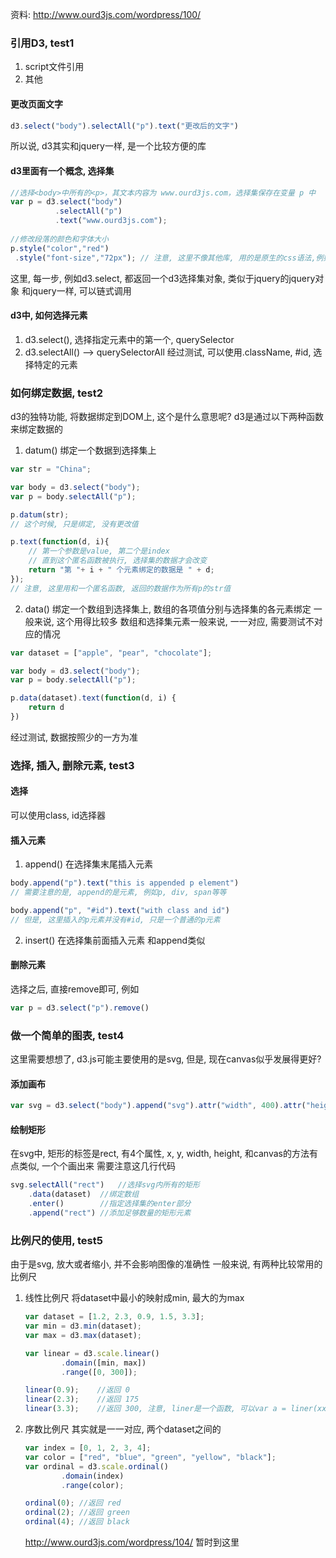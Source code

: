资料:
http://www.ourd3js.com/wordpress/100/


### 引用D3, test1
1. script文件引用
2. 其他

#### 更改页面文字
````js
d3.select("body").selectAll("p").text("更改后的文字")
````
所以说, d3其实和jquery一样, 是一个比较方便的库

#### d3里面有一个概念, 选择集
````js
//选择<body>中所有的<p>，其文本内容为 www.ourd3js.com，选择集保存在变量 p 中
var p = d3.select("body")
          .selectAll("p")
          .text("www.ourd3js.com");
 
//修改段落的颜色和字体大小
p.style("color","red")
 .style("font-size","72px"); // 注意, 这里不像其他库, 用的是原生的css语法,例如font-size, 不需要驼峰处理
````
这里, 每一步, 例如d3.select, 都返回一个d3选择集对象, 类似于jquery的jquery对象
和jquery一样, 可以链式调用

#### d3中, 如何选择元素
1. d3.select(), 选择指定元素中的第一个, querySelector
2. d3.selectAll() --> querySelectorAll
经过测试, 可以使用.className, #id, 选择特定的元素

### 如何绑定数据, test2
d3的独特功能, 将数据绑定到DOM上, 这个是什么意思呢?
d3是通过以下两种函数来绑定数据的
1. datum() 绑定一个数据到选择集上
````js
var str = "China";

var body = d3.select("body");
var p = body.selectAll("p");

p.datum(str);
// 这个时候, 只是绑定, 没有更改值

p.text(function(d, i){
    // 第一个参数是value, 第二个是index
    // 直到这个匿名函数被执行, 选择集的数据才会改变
    return "第 "+ i + " 个元素绑定的数据是 " + d;
});
// 注意, 这里用和一个匿名函数, 返回的数据作为所有p的str值
````

2. data() 绑定一个数组到选择集上, 数组的各项值分别与选择集的各元素绑定
一般来说, 这个用得比较多
数组和选择集元素一般来说, 一一对应, 需要测试不对应的情况
````js
var dataset = ["apple", "pear", "chocolate"];

var body = d3.select("body");
var p = body.selectAll("p");

p.data(dataset).text(function(d, i) {
    return d
})
````
经过测试, 数据按照少的一方为准


### 选择, 插入, 删除元素, test3
#### 选择
可以使用class, id选择器

#### 插入元素
1. append() 在选择集末尾插入元素
````js
body.append("p").text("this is appended p element")
// 需要注意的是, append的是元素, 例如p, div, span等等

body.append("p", "#id").text("with class and id")
// 但是, 这里插入的p元素并没有#id, 只是一个普通的p元素
````
2. insert() 在选择集前面插入元素
和append类似

#### 删除元素
选择之后, 直接remove即可, 例如
````js
var p = d3.select("p").remove()
````

### 做一个简单的图表, test4
这里需要想想了, d3.js可能主要使用的是svg, 但是, 现在canvas似乎发展得更好?

#### 添加画布
````js
var svg = d3.select("body").append("svg").attr("width", 400).attr("height", 200).style("background-color", "red")
````

#### 绘制矩形
在svg中, 矩形的标签是rect, 有4个属性, x, y, width, height, 和canvas的方法有点类似, 一个个画出来
需要注意这几行代码
````js
svg.selectAll("rect")   //选择svg内所有的矩形
    .data(dataset)  //绑定数组
    .enter()        //指定选择集的enter部分
    .append("rect") //添加足够数量的矩形元素
````

### 比例尺的使用, test5
由于是svg, 放大或者缩小, 并不会影响图像的准确性
一般来说, 有两种比较常用的比例尺
1. 线性比例尺
    将dataset中最小的映射成min, 最大的为max
    ````js
    var dataset = [1.2, 2.3, 0.9, 1.5, 3.3];
    var min = d3.min(dataset);
    var max = d3.max(dataset);

    var linear = d3.scale.linear()
            .domain([min, max])
            .range([0, 300]);

    linear(0.9);    //返回 0
    linear(2.3);    //返回 175
    linear(3.3);    //返回 300, 注意, liner是一个函数, 可以var a = liner(xx) 这样使用
    ````
2. 序数比例尺
    其实就是一一对应, 两个dataset之间的
    ````js
    var index = [0, 1, 2, 3, 4];
    var color = ["red", "blue", "green", "yellow", "black"];
    var ordinal = d3.scale.ordinal()
            .domain(index)
            .range(color);

    ordinal(0); //返回 red
    ordinal(2); //返回 green
    ordinal(4); //返回 black
    ````

    http://www.ourd3js.com/wordpress/104/ 暂时到这里